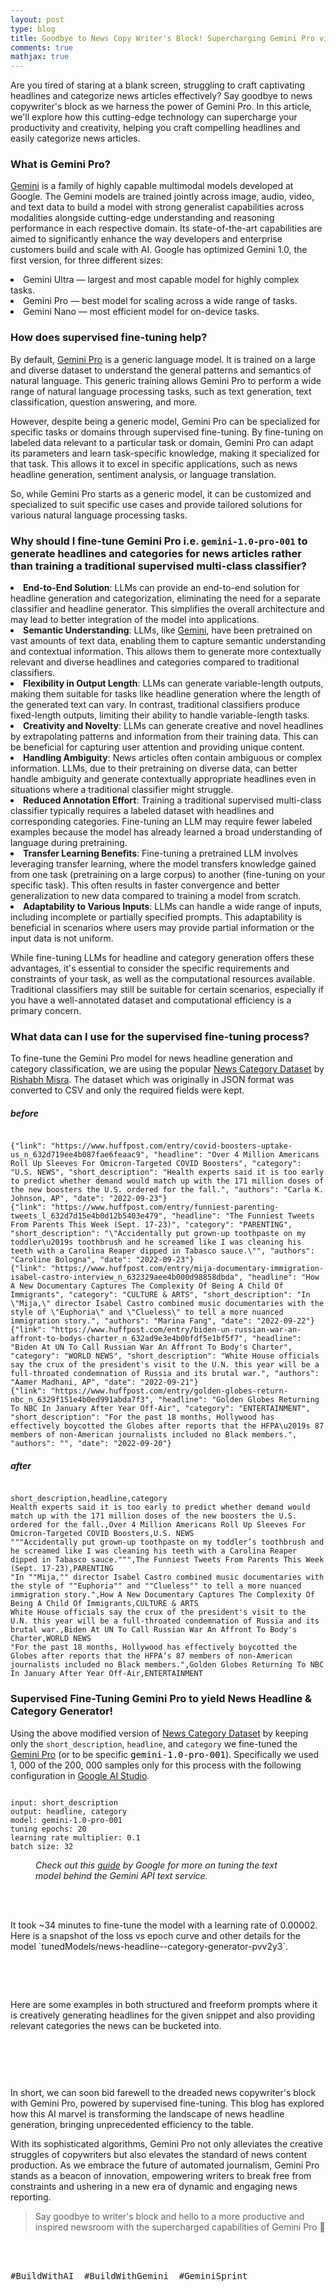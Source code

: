 ```yaml
---
layout: post
type: blog
title: Goodbye to News Copy Writer's Block! Supercharging Gemini Pro via Supervised Fine-Tuning 📰
comments: true
mathjax: true
---
```


<p>Are you tired of staring at a blank screen, struggling to craft captivating headlines and categorize news articles effectively? Say goodbye to news copywriter's block as we harness the power of Gemini Pro. In this article, we'll explore how this cutting-edge technology can supercharge your productivity and creativity, helping you craft compelling headlines and easily categorize news articles.</p>

<h3 class="wp-block-heading"><strong>What is Gemini Pro? </strong></h3>

<p><a href="https://blog.google/technology/ai/google-gemini-ai/">Gemini</a> is a family of highly capable multimodal models developed at Google. The Gemini models are trained jointly across image, audio, video, and text data to build a model with strong generalist capabilities across modalities alongside cutting-edge understanding and reasoning performance in each respective domain. Its state-of-the-art capabilities are aimed to significantly enhance the way developers and enterprise customers build and scale with AI. Google has optimized Gemini 1.0, the first version, for three different sizes:</p>

<li>Gemini Ultra — largest and most capable model for highly complex tasks.</li>
<li>Gemini Pro — best model for scaling across a wide range of tasks.</li>
<li>Gemini Nano — most efficient model for on-device tasks.</li>

<h3 class="wp-block-heading">How does supervised fine-tuning help?</h3>

<p>By default, <a href="https://blog.google/technology/ai/gemini-api-developers-cloud/">Gemini Pro</a> is a generic language model. It is trained on a large and diverse dataset to understand the general patterns and semantics of natural language. This generic training allows Gemini Pro to perform a wide range of natural language processing tasks, such as text generation, text classification, question answering, and more.</p>

<p>However, despite being a generic model, Gemini Pro can be specialized for specific tasks or domains through supervised fine-tuning. By fine-tuning on labeled data relevant to a particular task or domain, Gemini Pro can adapt its parameters and learn task-specific knowledge, making it specialized for that task. This allows it to excel in specific applications, such as news headline generation, sentiment analysis, or language translation.</p>

<p>So, while Gemini Pro starts as a generic model, it can be customized and specialized to suit specific use cases and provide tailored solutions for various natural language processing tasks.</p>

<h3 class="wp-block-heading"><div class="flex flex-grow flex-col max-w-full" style="border: 0px solid rgb(227, 227, 227);--tw-border-spacing-x: 0;--tw-border-spacing-y: 0;--tw-translate-x: 0;--tw-translate-y: 0;--tw-rotate: 0;--tw-skew-x: 0;--tw-skew-y: 0;--tw-scale-x: 1;--tw-scale-y: 1;--tw-pan-x:;--tw-pan-y:;--tw-pinch-zoom:;--tw-scroll-snap-strictness: proximity;--tw-gradient-from-position:;--tw-gradient-via-position:;--tw-gradient-to-position:;--tw-ordinal:;--tw-slashed-zero:;--tw-numeric-figure:;--tw-numeric-spacing:;--tw-numeric-fraction:;--tw-ring-inset:;--tw-ring-offset-width: 0px;--tw-ring-offset-color: #fff;--tw-ring-color: rgba(69,89,164,.5);--tw-ring-offset-shadow: 0 0 transparent;--tw-ring-shadow: 0 0 transparent;--tw-shadow: 0 0 transparent;--tw-shadow-colored: 0 0 transparent;--tw-blur:;--tw-brightness:;--tw-contrast:;--tw-grayscale:;--tw-hue-rotate:;--tw-invert:;--tw-saturate:;--tw-sepia:;--tw-drop-shadow:;--tw-backdrop-blur:;--tw-backdrop-brightness:;--tw-backdrop-contrast:;--tw-backdrop-grayscale:;--tw-backdrop-hue-rotate:;--tw-backdrop-invert:;--tw-backdrop-opacity:;--tw-backdrop-saturate:;--tw-backdrop-sepia:;display: flex;max-width: 100%;flex-grow: 1;flex-direction: column"><div class="min-h-[20px] text-message flex flex-col items-start gap-3 whitespace-pre-wrap break-words [.text-message+&amp;]:mt-5 overflow-x-auto" style="border: 0px solid rgb(227, 227, 227);--tw-border-spacing-x: 0;--tw-border-spacing-y: 0;--tw-translate-x: 0;--tw-translate-y: 0;--tw-rotate: 0;--tw-skew-x: 0;--tw-skew-y: 0;--tw-scale-x: 1;--tw-scale-y: 1;--tw-pan-x:;--tw-pan-y:;--tw-pinch-zoom:;--tw-scroll-snap-strictness: proximity;--tw-gradient-from-position:;--tw-gradient-via-position:;--tw-gradient-to-position:;--tw-ordinal:;--tw-slashed-zero:;--tw-numeric-figure:;--tw-numeric-spacing:;--tw-numeric-fraction:;--tw-ring-inset:;--tw-ring-offset-width: 0px;--tw-ring-offset-color: #fff;--tw-ring-color: rgba(69,89,164,.5);--tw-ring-offset-shadow: 0 0 transparent;--tw-ring-shadow: 0 0 transparent;--tw-shadow: 0 0 transparent;--tw-shadow-colored: 0 0 transparent;--tw-blur:;--tw-brightness:;--tw-contrast:;--tw-grayscale:;--tw-hue-rotate:;--tw-invert:;--tw-saturate:;--tw-sepia:;--tw-drop-shadow:;--tw-backdrop-blur:;--tw-backdrop-brightness:;--tw-backdrop-contrast:;--tw-backdrop-grayscale:;--tw-backdrop-hue-rotate:;--tw-backdrop-invert:;--tw-backdrop-opacity:;--tw-backdrop-saturate:;--tw-backdrop-sepia:;display: flex;min-height: 20px;flex-direction: column;align-items: flex-start;gap: 0.75rem"><div style="border: 0px solid rgb(227, 227, 227);--tw-border-spacing-x: 0;--tw-border-spacing-y: 0;--tw-translate-x: 0;--tw-translate-y: 0;--tw-rotate: 0;--tw-skew-x: 0;--tw-skew-y: 0;--tw-scale-x: 1;--tw-scale-y: 1;--tw-pan-x:;--tw-pan-y:;--tw-pinch-zoom:;--tw-scroll-snap-strictness: proximity;--tw-gradient-from-position:;--tw-gradient-via-position:;--tw-gradient-to-position:;--tw-ordinal:;--tw-slashed-zero:;--tw-numeric-figure:;--tw-numeric-spacing:;--tw-numeric-fraction:;--tw-ring-inset:;--tw-ring-offset-width: 0px;--tw-ring-offset-color: #fff;--tw-ring-color: rgba(69,89,164,.5);--tw-ring-offset-shadow: 0 0 transparent;--tw-ring-shadow: 0 0 transparent;--tw-shadow: 0 0 transparent;--tw-shadow-colored: 0 0 transparent;--tw-blur:;--tw-brightness:;--tw-contrast:;--tw-grayscale:;--tw-hue-rotate:;--tw-invert:;--tw-saturate:;--tw-sepia:;--tw-drop-shadow:;--tw-backdrop-blur:;--tw-backdrop-brightness:;--tw-backdrop-contrast:;--tw-backdrop-grayscale:;--tw-backdrop-hue-rotate:;--tw-backdrop-invert:;--tw-backdrop-opacity:;--tw-backdrop-saturate:;--tw-backdrop-sepia:" class="">Why should I fine-tune Gemini Pro i.e. <code>gemini-1.0-pro-001</code> to generate headlines and categories for news articles rather than training a traditional supervised multi-class classifier?</div></div></div></h3>

<li><strong>End-to-End Solution</strong>: LLMs can provide an end-to-end solution for headline generation and categorization, eliminating the need for a separate classifier and headline generator. This simplifies the overall architecture and may lead to better integration of the model into applications.</li>

<li><strong>Semantic Understanding</strong>: LLMs, like <a href="https://blog.google/technology/ai/google-gemini-ai/">Gemini</a>, have been pretrained on vast amounts of text data, enabling them to capture semantic understanding and contextual information. This allows them to generate more contextually relevant and diverse headlines and categories compared to traditional classifiers.</li>

<li><strong>Flexibility in Output Length</strong>: LLMs can generate variable-length outputs, making them suitable for tasks like headline generation where the length of the generated text can vary. In contrast, traditional classifiers produce fixed-length outputs, limiting their ability to handle variable-length tasks.</li>

<li><strong>Creativity and Novelty</strong>: LLMs can generate creative and novel headlines by extrapolating patterns and information from their training data. This can be beneficial for capturing user attention and providing unique content.</li>

<li><strong>Handling Ambiguity</strong>: News articles often contain ambiguous or complex information. LLMs, due to their pretraining on diverse data, can better handle ambiguity and generate contextually appropriate headlines even in situations where a traditional classifier might struggle.</li>

<li><strong>Reduced Annotation Effort</strong>: Training a traditional supervised multi-class classifier typically requires a labeled dataset with headlines and corresponding categories. Fine-tuning an LLM may require fewer labeled examples because the model has already learned a broad understanding of language during pretraining.</li>

<li><strong>Transfer Learning Benefits</strong>: Fine-tuning a pretrained LLM involves leveraging transfer learning, where the model transfers knowledge gained from one task (pretraining on a large corpus) to another (fine-tuning on your specific task). This often results in faster convergence and better generalization to new data compared to training a model from scratch.</li>

<li><strong>Adaptability to Various Inputs</strong>: LLMs can handle a wide range of inputs, including incomplete or partially specified prompts. This adaptability is beneficial in scenarios where users may provide partial information or the input data is not uniform.</li>

<p>While fine-tuning LLMs for headline and category generation offers these advantages, it's essential to consider the specific requirements and constraints of your task, as well as the computational resources available. Traditional classifiers may still be suitable for certain scenarios, especially if you have a well-annotated dataset and computational efficiency is a primary concern.</p>

<h3 class="wp-block-heading">What data can I use for the supervised fine-tuning process?</h3>

<p>To fine-tune the Gemini Pro model for news headline generation and category classification, we are using the popular <a href="https://www.kaggle.com/datasets/rmisra/news-category-dataset">News Category Dataset</a> by <a href="https://rishabhmisra.github.io/">Rishabh Misra</a>. The dataset which was originally in JSON format was converted to CSV and only the required fields were kept.</p>

<h5 class="wp-block-heading">before</h5>
<pre class="wp-block-code has-small-font-size"><code>
{"link": "https://www.huffpost.com/entry/covid-boosters-uptake-us_n_632d719ee4b087fae6feaac9", "headline": "Over 4 Million Americans Roll Up Sleeves For Omicron-Targeted COVID Boosters", "category": "U.S. NEWS", "short_description": "Health experts said it is too early to predict whether demand would match up with the 171 million doses of the new boosters the U.S. ordered for the fall.", "authors": "Carla K. Johnson, AP", "date": "2022-09-23"}
{"link": "https://www.huffpost.com/entry/funniest-parenting-tweets_l_632d7d15e4b0d12b5403e479", "headline": "The Funniest Tweets From Parents This Week (Sept. 17-23)", "category": "PARENTING", "short_description": "\"Accidentally put grown-up toothpaste on my toddler\u2019s toothbrush and he screamed like I was cleaning his teeth with a Carolina Reaper dipped in Tabasco sauce.\"", "authors": "Caroline Bologna", "date": "2022-09-23"}
{"link": "https://www.huffpost.com/entry/mija-documentary-immigration-isabel-castro-interview_n_632329aee4b000d98858dbda", "headline": "How A New Documentary Captures The Complexity Of Being A Child Of Immigrants", "category": "CULTURE &amp; ARTS", "short_description": "In \"Mija,\" director Isabel Castro combined music documentaries with the style of \"Euphoria\" and \"Clueless\" to tell a more nuanced immigration story.", "authors": "Marina Fang", "date": "2022-09-22"}
{"link": "https://www.huffpost.com/entry/biden-un-russian-war-an-affront-to-bodys-charter_n_632ad9e3e4b0bfdf5e1bf5f7", "headline": "Biden At UN To Call Russian War An Affront To Body's Charter", "category": "WORLD NEWS", "short_description": "White House officials say the crux of the president's visit to the U.N. this year will be a full-throated condemnation of Russia and its brutal war.", "authors": "Aamer Madhani, AP", "date": "2022-09-21"}
{"link": "https://www.huffpost.com/entry/golden-globes-return-nbc_n_6329f151e4b0ed991abda7f3", "headline": "Golden Globes Returning To NBC In January After Year Off-Air", "category": "ENTERTAINMENT", "short_description": "For the past 18 months, Hollywood has effectively boycotted the Globes after reports that the HFPA\u2019s 87 members of non-American journalists included no Black members.", "authors": "", "date": "2022-09-20"}
</code></pre>

<h5 class="wp-block-heading">after</h5>
<pre class="wp-block-code has-small-font-size"><code>
short_description,headline,category
Health experts said it is too early to predict whether demand would match up with the 171 million doses of the new boosters the U.S. ordered for the fall.,Over 4 Million Americans Roll Up Sleeves For Omicron-Targeted COVID Boosters,U.S. NEWS
"""Accidentally put grown-up toothpaste on my toddler’s toothbrush and he screamed like I was cleaning his teeth with a Carolina Reaper dipped in Tabasco sauce.""",The Funniest Tweets From Parents This Week (Sept. 17-23),PARENTING
"In ""Mija,"" director Isabel Castro combined music documentaries with the style of ""Euphoria"" and ""Clueless"" to tell a more nuanced immigration story.",How A New Documentary Captures The Complexity Of Being A Child Of Immigrants,CULTURE &amp; ARTS
White House officials say the crux of the president's visit to the U.N. this year will be a full-throated condemnation of Russia and its brutal war.,Biden At UN To Call Russian War An Affront To Body's Charter,WORLD NEWS
"For the past 18 months, Hollywood has effectively boycotted the Globes after reports that the HFPA’s 87 members of non-American journalists included no Black members.",Golden Globes Returning To NBC In January After Year Off-Air,ENTERTAINMENT
</code></pre>

<h3 class="wp-block-heading">Supervised Fine-Tuning Gemini Pro to yield News Headline &amp; Category Generator!</h3>

<p>Using the above modified version of <a href="https://www.kaggle.com/datasets/rmisra/news-category-dataset">News Category Dataset</a> by keeping only the <code>short_description</code>, <code>headline</code>, and <code>category</code> we fine-tuned the <a href="https://blog.google/technology/ai/gemini-api-developers-cloud/">Gemini Pro</a> (or to be specific <span style="background-color: inherit; font-family: monospace; font-size: inherit; color: initial;">gemini-1.0-pro-001</span>). Specifically we used 1, 000 of the 200, 000 samples only for this process with the following configuration in <a href="https://aistudio.google.com/">Google AI Studio</a>.</p>

<pre class="wp-block-code"><code>
input: short_description
output: headline, category
model: gemini-1.0-pro-001
tuning epochs: 20
learning rate multiplier: 0.1
batch size: 32
</code></pre>

<figure class="wp-block-image size-large"><a href="https://jigyasagrover.files.wordpress.com/2024/03/image-3.png"><img src="https://jigyasagrover.files.wordpress.com/2024/03/image-3.png?w=1024" alt="" class="wp-image-3355"/></a><figcaption class="wp-element-caption"><em>Check out this <a href="https://ai.google.dev/docs/model_tuning_guidance">guide</a> by Google for more on tuning the text model behind the Gemini API text service. </em></figcaption></figure>

<br><br>
<p>It took ~34 minutes to fine-tune the model with a learning rate of 0.00002. Here is a snapshot of the loss vs epoch curve and other details for the model `tunedModels/news-headline--category-generator-pvv2y3`.</p>

<figure class="wp-block-image size-full is-style-default"><a href="https://jigyasagrover.files.wordpress.com/2024/03/image.png"><img src="https://jigyasagrover.files.wordpress.com/2024/03/image.png" alt="" class="wp-image-3349"/></a></figure>

<br><br>
<p>Here are some examples in both structured and freeform prompts where it is creatively generating headlines for the given snippet and also providing relevant categories the news can be bucketed into. </p>

<figure class="wp-block-image size-full"><a href="https://jigyasagrover.files.wordpress.com/2024/03/image-1.png"><img src="https://jigyasagrover.files.wordpress.com/2024/03/image-1.png" alt="" class="wp-image-3351"/></a></figure>

<figure class="wp-block-image size-full"><a href="https://jigyasagrover.files.wordpress.com/2024/03/image-2.png"><img src="https://jigyasagrover.files.wordpress.com/2024/03/image-2.png" alt="" class="wp-image-3353"/></a></figure>

<br><br>
<p>In short, we can soon bid farewell to the dreaded news copywriter's block with Gemini Pro, powered by supervised fine-tuning. This blog has explored how this AI marvel is transforming the landscape of news headline generation, bringing unprecedented efficiency to the table. </p>

<p>With its sophisticated algorithms, Gemini Pro not only alleviates the creative struggles of copywriters but also elevates the standard of news content production. As we embrace the future of automated journalism, Gemini Pro stands as a beacon of innovation, empowering writers to break free from constraints and ushering in a new era of dynamic and engaging news reporting. </p>

<blockquote>Say goodbye to writer's block and hello to a more productive and inspired newsroom with the supercharged capabilities of Gemini Pro 🚀</blockquote>




<br><br>
<pre class="wp-block-preformatted">#BuildWithAI  #BuildWithGemini  #GeminiSprint</pre>
